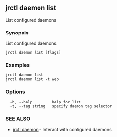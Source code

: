 ## jrctl daemon list

List configured daemons

### Synopsis

List configured daemons.

```
jrctl daemon list [flags]
```

### Examples

```
jrctl daemon list
jrctl daemon list -t web
```

### Options

```
  -h, --help         help for list
  -t, --tag string   specify daemon tag selector
```

### SEE ALSO

* [jrctl daemon](jrctl_daemon.md)	 - Interact with configured daemons

